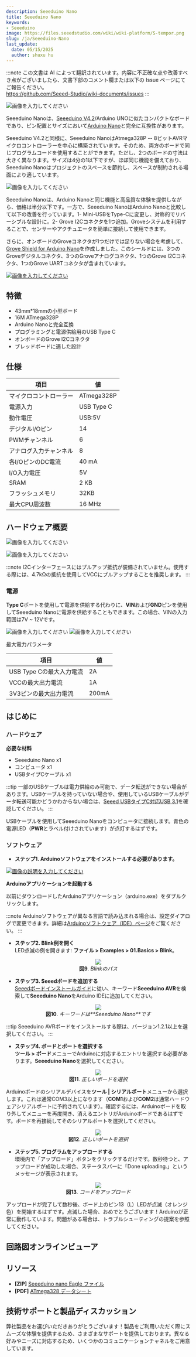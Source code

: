 ```yaml
---
description: Seeeduino Nano
title: Seeeduino Nano
keywords:
- Seeeduino 
image: https://files.seeedstudio.com/wiki/wiki-platform/S-tempor.png
slug: /ja/Seeeduino-Nano
last_update:
  date: 05/15/2025
  author: shuxu hu
---
```

:::note
この文書は AI によって翻訳されています。内容に不正確な点や改善すべき点がございましたら、文書下部のコメント欄または以下の Issue ページにてご報告ください。  
https://github.com/Seeed-Studio/wiki-documents/issues
:::

![画像を入力してください](https://files.seeedstudio.com/wiki/Seeeduino-Nano/img/seeeduino-Nano-wiki.jpg)

Seeeduino Nanoは、[Seeeduino V4.2](https://www.seeedstudio.com/Seeeduino-V4-2-p-2517.html)/Arduino UNOに似たコンパクトなボードであり、ピン配置とサイズにおいて[Arduino Nano](https://store.arduino.cc/usa/arduino-nano)と完全に互換性があります。

Seeeduino V4.2と同様に、Seeeduino NanoはAtmega328P -- 8ビットAVRマイクロコントローラーを中心に構築されています。そのため、両方のボードで同じプログラムコードを使用することができます。ただし、2つのボードの寸法は大きく異なります。サイズは4分の1以下ですが、ほぼ同じ機能を備えており、Seeeduino Nanoはプロジェクトのスペースを節約し、スペースが制約される場面により適しています。

![画像を入力してください](https://files.seeedstudio.com/wiki/Seeeduino-Nano/img/seeeduino-Nano-compare-2.jpg)

Seeeduino Nanoは、Arduino Nanoと同じ機能と高品質な体験を提供しながら、価格は半分以下です。一方で、Seeeduino NanoはArduino Nanoと比較して以下の改善を行っています。1- Mini-USBをType-Cに変更し、対称的でリバーシブルな設計に。2- Grove I2Cコネクタを1つ追加。Groveシステムを利用することで、センサーやアクチュエータを簡単に接続して使用できます。

さらに、オンボードのGroveコネクタが1つだけでは足りない場合を考慮して、[Grove Shield for Arduino Nano](https://www.seeedstudio.com/Grove-Shield-for-Arduino-Nano-p-4112.html)を作成しました。このシールドには、3つのGroveデジタルコネクタ、3つのGroveアナログコネクタ、1つのGrove I2Cコネクタ、1つのGrove UARTコネクタが含まれています。

[![画像を入力してください](https://files.seeedstudio.com/wiki/Seeed-WiKi/docs/images/300px-Get_One_Now_Banner-ragular.png)](https://www.seeedstudio.com/Seeeduino-Nano-p-4111.html)

## 特徴

- 43mm*18mmの小型ボード
- 16M ATmega328P
- Arduino Nanoと完全互換
- プログラミングと電源供給用のUSB Type C
- オンボードのGrove I2Cコネクタ
- ブレッドボードに適した設計

## 仕様

|項目|値|
|------------|-----------|
|マイクロコントローラー|ATmega328P|
|電源入力|USB Type C|
|動作電圧|USB:5V|
|デジタルI/Oピン|14|
|PWMチャンネル|6|
|アナログ入力チャンネル|8|
|各I/OピンのDC電流|40 mA|
|I/O入力電圧|5V|
|SRAM|2 KB|
|フラッシュメモリ|32KB|
|最大CPU周波数|16 MHz|

## ハードウェア概要

![画像を入力してください](https://files.seeedstudio.com/wiki/Seeeduino-Nano/img/pinout-1.jpg) 
 
![画像を入力してください](https://files.seeedstudio.com/wiki/Seeeduino-Nano/img/pinout-2.png)

:::note
    I2Cインターフェースにはプルアップ抵抗が装備されていません。使用する際には、4.7kΩの抵抗を使用してVCCにプルアップすることを推奨します。
:::

### 電源

**Type C**ポートを使用して電源を供給する代わりに、**VIN**および**GND**ピンを使用してSeeeduino Nanoに電源を供給することもできます。この場合、VINの入力範囲は7V ~ 12Vです。

![画像を入力してください](https://files.seeedstudio.com/wiki/Seeeduino-Nano/img/Power-1.jpg)
![画像を入力してください](https://files.seeedstudio.com/wiki/Seeeduino-Nano/img/Power-1.jpg)

最大電力パラメータ

|項目|値|
|---|---|
|USB Type Cの最大入力電流|2A|
|VCCの最大出力電流|1A|
|3V3ピンの最大出力電流|200mA| 

## はじめに

### ハードウェア

**必要な材料**

- Seeeduino Nano x1  
- コンピュータ x1  
- USBタイプCケーブル x1  

:::tip
    一部のUSBケーブルは電力供給のみ可能で、データ転送ができない場合があります。USBケーブルを持っていない場合や、使用しているUSBケーブルがデータ転送可能かどうかわからない場合は、[Seeed USBタイプC対応USB 3.1](https://www.seeedstudio.com/USB-Type-C-to-A-Cable-1Meter-p-4085.html)を確認してください。
:::

USBケーブルを使用してSeeeduino Nanoをコンピュータに接続します。青色の電源LED（**PWR**とラベル付けされています）が点灯するはずです。

### ソフトウェア

- **ステップ1. Arduinoソフトウェアをインストールする必要があります。**

[![画像の説明を入力してください](https://files.seeedstudio.com/wiki/Seeeduino_Stalker_V3_1/images/Download_IDE.png)](https://www.arduino.cc/en/Main/Software)

**Arduinoアプリケーションを起動する**

以前にダウンロードしたArduinoアプリケーション（arduino.exe）をダブルクリックします。

:::note
    Arduinoソフトウェアが異なる言語で読み込まれる場合は、設定ダイアログで変更できます。詳細は[Arduinoソフトウェア（IDE）ページ](https://www.arduino.cc/en/Guide/Environment#languages)をご覧ください。
:::

- **ステップ2. Blink例を開く**  
LED点滅の例を開きます: **ファイル > Examples > 01.Basics > Blink**。

<div align="center">
  <figure>
    <img src="https://files.seeedstudio.com/wiki/Seeeduino_GPRS/img/select_blink.png" />
    <figcaption><b>図9</b>. <i>Blinkのパス</i></figcaption>
  </figure>
</div>

- **ステップ3. Seeedボードを追加する**  
[Seeedボードインストールガイド](https://wiki.seeedstudio.com/Seeed_Arduino_Boards/)に従い、キーワード**Seeeduino AVR**を検索して**Seeeduino Nano**をArduino IDEに追加してください。

<div align="center">
  <figure>
    <img src="https://files.seeedstudio.com/wiki/Seeeduino-Nano/img/IDE-1.jpg" />
    <figcaption><b>図10</b>. <i>キーワードは**Seeeduino Nano**です</i></figcaption>
  </figure>
</div>

:::tip 
    Seeeduino AVRボードをインストールする際は、バージョン1.2.1以上を選択してください。
:::

- **ステップ4. ボードとポートを選択する**  
**ツール > ボード**メニューでArduinoに対応するエントリを選択する必要があります。**Seeeduino Nano**を選択してください。

<div align="center">
  <figure>
    <img src="https://files.seeedstudio.com/wiki/Seeeduino-Nano/img/IDE-2.jpg" />
    <figcaption><b>図11</b>. <i>正しいボードを選択</i></figcaption>
  </figure>
</div>

Arduinoボードのシリアルデバイスを**ツール | シリアルポート**メニューから選択します。これは通常COM3以上になります（**COM1**および**COM2**は通常ハードウェアシリアルポートに予約されています）。確認するには、Arduinoボードを取り外してメニューを再度開き、消えるエントリがArduinoボードであるはずです。ボードを再接続してそのシリアルポートを選択してください。

<div align="center">
  <figure>
    <img src="https://files.seeedstudio.com/wiki/Seeeduino-Nano/img/IDE-3.jpg" />
    <figcaption><b>図12</b>. <i>正しいポートを選択</i></figcaption>
  </figure>
</div>

- **ステップ5. プログラムをアップロードする**  
環境内で「アップロード」ボタンをクリックするだけです。数秒待つと、アップロードが成功した場合、ステータスバーに「Done uploading.」というメッセージが表示されます。

<div align="center">
  <figure>
    <img src="https://files.seeedstudio.com/wiki/Seeeduino_GPRS/img/upload_image.png" />
    <figcaption><b>図13</b>. <i>コードをアップロード</i></figcaption>
  </figure>
</div>

アップロードが完了して数秒後、ボード上のピン13（L）LEDが点滅（オレンジ色）を開始するはずです。点滅した場合、おめでとうございます！Arduinoが正常に動作しています。問題がある場合は、トラブルシューティングの提案を参照してください。

## 回路図オンラインビューア

<div className="altium-ecad-viewer" data-project-src="https://files.seeedstudio.com/wiki/Seeeduino-Nano/res/Seeeduino%20nano.zip" style={{borderRadius: '0px 0px 4px 4px', height: 500, borderStyle: 'solid', borderWidth: 1, borderColor: 'rgb(241, 241, 241)', overflow: 'hidden', maxWidth: 1280, maxHeight: 700, boxSizing: 'border-box'}}>
</div>



## リソース

- **[ZIP]** [Seeeduino nano Eagle ファイル](https://files.seeedstudio.com/wiki/Seeeduino-Nano/res/Seeeduino%20nano.zip)
- **[PDF]** [ATmega328 データシート](https://files.seeedstudio.com/wiki/Seeeduino-Nano/res/ATmega328-datasheet.pdf)



## 技術サポートと製品ディスカッション

弊社製品をお選びいただきありがとうございます！製品をご利用いただく際にスムーズな体験を提供するため、さまざまなサポートを提供しております。異なる好みやニーズに対応するため、いくつかのコミュニケーションチャネルをご用意しています。

<div class="button_tech_support_container">
<a href="https://forum.seeedstudio.com/" class="button_forum"></a> 
<a href="https://www.seeedstudio.com/contacts" class="button_email"></a>
</div>

<div class="button_tech_support_container">
<a href="https://discord.gg/eWkprNDMU7" class="button_discord"></a> 
<a href="https://github.com/Seeed-Studio/wiki-documents/discussions/69" class="button_discussion"></a>
</div>